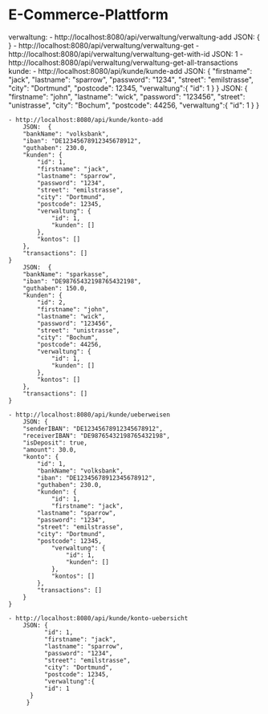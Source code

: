 # E-Commerce-Plattform

verwaltung:
	- http://localhost:8080/api/verwaltung/verwaltung-add
		JSON: {
         		}
	- http://localhost:8080/api/verwaltung/verwaltung-get
	- http://localhost:8080/api/verwaltung/verwaltung-get-with-id
		JSON:	1
	- http://localhost:8080/api/verwaltung/verwaltung-get-all-transactions
kunde:
	- http://localhost:8080/api/kunde/kunde-add
		JSON:  {
       	 	  "firstname": "jack",
       		  "lastname": "sparrow",
       		  "password": "1234",
      		  "street": "emilstrasse",
        	  "city": "Dortmund",
      		  "postcode": 12345,
       		  "verwaltung":{
      		  "id": 1
  		  }
 	 	 }
		JSON:  {
        	 "firstname": "john",
     		 "lastname": "wick",
      		 "password": "123456",
     		 "street": "unistrasse",
     		 "city": "Bochum",
     		 "postcode": 44256,
     		 "verwaltung":{
      		 "id": 1
  		  }
 	         }

	- http://localhost:8080/api/kunde/konto-add
		JSON:  {
        "bankName": "volksbank",
        "iban": "DE12345678912345678912",
        "guthaben": 230.0,
        "kunden": {
            "id": 1,
            "firstname": "jack",
       	    "lastname": "sparrow",
       	    "password": "1234",
      	    "street": "emilstrasse",
            "city": "Dortmund",
      	    "postcode": 12345,
            "verwaltung": {
                "id": 1,
                "kunden": []
            },
            "kontos": []
        },
        "transactions": []
    }
		JSON:  {
        "bankName": "sparkasse",
        "iban": "DE98765432198765432198",
        "guthaben": 150.0,
        "kunden": {
            "id": 2,
            "firstname": "john",
     	    "lastname": "wick",
      	    "password": "123456",
     	    "street": "unistrasse",
     	    "city": "Bochum",
     	    "postcode": 44256,
            "verwaltung": {
                "id": 1,
                "kunden": []
            },
            "kontos": []
        },
        "transactions": []
    }
	
	- http://localhost:8080/api/kunde/ueberweisen
		JSON: {       
        "senderIBAN": "DE12345678912345678912",
        "receiverIBAN": "DE98765432198765432198",
        "isDeposit": true,
        "amount": 30.0,
        "konto": {
            "id": 1,
            "bankName": "volksbank",
            "iban": "DE12345678912345678912",
            "guthaben": 230.0,
            "kunden": {
                "id": 1,
                "firstname": "jack",
       		"lastname": "sparrow",
       		"password": "1234",
      		"street": "emilstrasse",
        	"city": "Dortmund",
      		"postcode": 12345,
                "verwaltung": {
                    "id": 1,
                    "kunden": []
                },
                "kontos": []
            },
            "transactions": []
        }
    }
	
	- http://localhost:8080/api/kunde/konto-uebersicht
		JSON: {
	          "id": 1,
       	 	  "firstname": "jack",
       		  "lastname": "sparrow",
       		  "password": "1234",
      		  "street": "emilstrasse",
        	  "city": "Dortmund",
      		  "postcode": 12345,
       		  "verwaltung":{
      		  "id": 1
  		  }
 	 	 }
